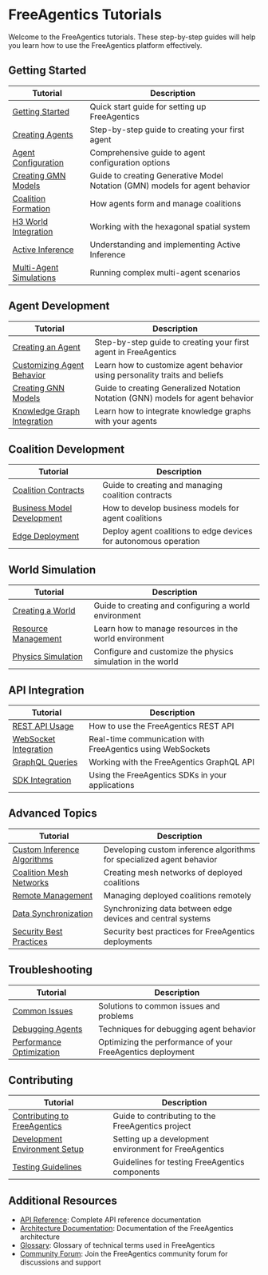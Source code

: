 # FreeAgentics Tutorials

Welcome to the FreeAgentics tutorials. These step-by-step guides will help you learn how to use the FreeAgentics platform effectively.

## Getting Started

| Tutorial                                              | Description                                                                 |
| ----------------------------------------------------- | --------------------------------------------------------------------------- |
| [Getting Started](getting-started.md)                 | Quick start guide for setting up FreeAgentics                               |
| [Creating Agents](creating-agents.md)                 | Step-by-step guide to creating your first agent                             |
| [Agent Configuration](agent-configuration.md)         | Comprehensive guide to agent configuration options                          |
| [Creating GMN Models](creating-gmn-models.md)         | Guide to creating Generative Model Notation (GMN) models for agent behavior |
| [Coalition Formation](coalition-formation.md)         | How agents form and manage coalitions                                       |
| [H3 World Integration](h3-world-integration.md)       | Working with the hexagonal spatial system                                   |
| [Active Inference](active-inference.md)               | Understanding and implementing Active Inference                             |
| [Multi-Agent Simulations](multi-agent-simulations.md) | Running complex multi-agent scenarios                                       |

## Agent Development

| Tutorial                                                      | Description                                                                     |
| ------------------------------------------------------------- | ------------------------------------------------------------------------------- |
| [Creating an Agent](creating-an-agent.md)                     | Step-by-step guide to creating your first agent in FreeAgentics                 |
| [Customizing Agent Behavior](customizing-agent-behavior.md)   | Learn how to customize agent behavior using personality traits and beliefs      |
| [Creating GNN Models](creating-gnn-models.md)                 | Guide to creating Generalized Notation Notation (GNN) models for agent behavior |
| [Knowledge Graph Integration](knowledge-graph-integration.md) | Learn how to integrate knowledge graphs with your agents                        |

## Coalition Development

| Tutorial                                                    | Description                                                      |
| ----------------------------------------------------------- | ---------------------------------------------------------------- |
| [Coalition Contracts](coalition-contracts.md)               | Guide to creating and managing coalition contracts               |
| [Business Model Development](business-model-development.md) | How to develop business models for agent coalitions              |
| [Edge Deployment](edge-deployment.md)                       | Deploy agent coalitions to edge devices for autonomous operation |

## World Simulation

| Tutorial                                      | Description                                                 |
| --------------------------------------------- | ----------------------------------------------------------- |
| [Creating a World](creating-a-world.md)       | Guide to creating and configuring a world environment       |
| [Resource Management](resource-management.md) | Learn how to manage resources in the world environment      |
| [Physics Simulation](physics-simulation.md)   | Configure and customize the physics simulation in the world |

## API Integration

| Tutorial                                          | Description                                                |
| ------------------------------------------------- | ---------------------------------------------------------- |
| [REST API Usage](rest-api-usage.md)               | How to use the FreeAgentics REST API                       |
| [WebSocket Integration](websocket-integration.md) | Real-time communication with FreeAgentics using WebSockets |
| [GraphQL Queries](graphql-queries.md)             | Working with the FreeAgentics GraphQL API                  |
| [SDK Integration](sdk-integration.md)             | Using the FreeAgentics SDKs in your applications           |

## Advanced Topics

| Tutorial                                                      | Description                                                           |
| ------------------------------------------------------------- | --------------------------------------------------------------------- |
| [Custom Inference Algorithms](custom-inference-algorithms.md) | Developing custom inference algorithms for specialized agent behavior |
| [Coalition Mesh Networks](coalition-mesh-networks.md)         | Creating mesh networks of deployed coalitions                         |
| [Remote Management](remote-management.md)                     | Managing deployed coalitions remotely                                 |
| [Data Synchronization](data-synchronization.md)               | Synchronizing data between edge devices and central systems           |
| [Security Best Practices](security-best-practices.md)         | Security best practices for FreeAgentics deployments                  |

## Troubleshooting

| Tutorial                                                | Description                                                |
| ------------------------------------------------------- | ---------------------------------------------------------- |
| [Common Issues](common-issues.md)                       | Solutions to common issues and problems                    |
| [Debugging Agents](debugging-agents.md)                 | Techniques for debugging agent behavior                    |
| [Performance Optimization](performance-optimization.md) | Optimizing the performance of your FreeAgentics deployment |

## Contributing

| Tutorial                                                          | Description                                           |
| ----------------------------------------------------------------- | ----------------------------------------------------- |
| [Contributing to FreeAgentics](contributing.md)                   | Guide to contributing to the FreeAgentics project     |
| [Development Environment Setup](development-environment-setup.md) | Setting up a development environment for FreeAgentics |
| [Testing Guidelines](testing-guidelines.md)                       | Guidelines for testing FreeAgentics components        |

## Additional Resources

- [API Reference](../api/index.md): Complete API reference documentation
- [Architecture Documentation](../architecture/index.md): Documentation of the FreeAgentics architecture
- [Glossary](../glossary.md): Glossary of technical terms used in FreeAgentics
- [Community Forum](https://community.freeagentics.ai): Join the FreeAgentics community forum for discussions and support
